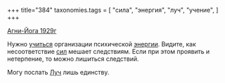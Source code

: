 +++
title="384"
taxonomies.tags = [
 "сила",
 "энергия",
 "луч",
 "учение",
]
+++

[Агни-Йога 1929г](/agni/1929)

Нужно [учиться](/tags/учение) организации психической [энергии](/tags/энергия). Видите, как несоответствие [сил](/tags/сила) мешает следствиям. Если при этом проявить и нетерпение, то можно лишиться следствий.   

Могу послать [Луч](/tags/луч) лишь единству.